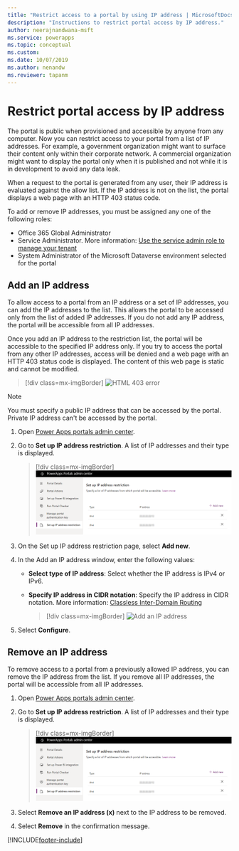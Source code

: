 ```yaml
---
title: "Restrict access to a portal by using IP address | MicrosoftDocs"
description: "Instructions to restrict portal access by IP address."
author: neerajnandwana-msft
ms.service: powerapps
ms.topic: conceptual
ms.custom: 
ms.date: 10/07/2019
ms.author: nenandw
ms.reviewer: tapanm
---
```


# Restrict portal access by IP address

The portal is public when provisioned and accessible by anyone from any computer. Now you can restrict access to your portal from a list of IP addresses. For example, a government organization might want to surface their content only within their corporate network. A commercial organization might want to display the portal only when it is published and not while it is in development to avoid any data leak.

When a request to the portal is generated from any user, their IP address is evaluated against the allow list. If the IP address is not on the list, the portal displays a web page with an HTTP 403 status code.

To add or remove IP addresses, you must be assigned any one of the following roles:
- Office 365 Global Administrator 
- Service Administrator. More information: [Use the service admin role to manage your tenant](/power-platform/admin/use-service-admin-role-manage-tenant)  
- System Administrator of the Microsoft Dataverse environment selected for the portal

## Add an IP address

To allow access to a portal from an IP address or a set of IP addresses, you can add the IP addresses to the list. This allows the portal to be accessed only from the list of added IP addresses. If you do not add any IP address, the portal will be accessible from all IP addresses.

Once you add an IP address to the restriction list, the portal will be accessible to the specified IP address only. If you try to access the portal from any other IP addresses, access will be denied and a web page with an HTTP 403 status code is displayed. The content of this web page is static and cannot be modified.

> [!div class=mx-imgBorder]
> ![HTML 403 error](../media/ip-address-page-error.png "HTML 403 error")  

> [!NOTE]
> You must specify a public IP address that can be accessed by the portal. Private IP address can't be accessed by the portal.

1.	Open [Power Apps portals admin center](admin-overview.md).

2.	Go to **Set up IP address restriction**. A list of IP addresses and their type is displayed.

    > [!div class=mx-imgBorder]
    > ![Set up IP address restriction](../media/set-up-ip-address-restrict.png "Set up IP address restriction")

3.	On the Set up IP address restriction page, select **Add new**.

4.	In the Add an IP address window, enter the following values:

    - **Select type of IP address**: Select whether the IP address is IPv4 or IPv6.

    - **Specify IP address in CIDR notation**: Specify the IP address in CIDR notation. More information: [Classless Inter-Domain Routing](https://en.wikipedia.org/wiki/Classless_Inter-Domain_Routing)

      > [!div class=mx-imgBorder]
      > ![Add an IP address](../media/add-ip-address.png "Add an IP address")    

5.	Select **Configure**.

## Remove an IP address

To remove access to a portal from a previously allowed IP address, you can remove the IP address from the list. If you remove all IP addresses, the portal will be accessible from all IP addresses.

1.	Open [Power Apps portals admin center](admin-overview.md).

2.	Go to **Set up IP address restriction**. A list of IP addresses and their type is displayed.

    > [!div class=mx-imgBorder]
    > ![Set up IP address restriction](../media/set-up-ip-address-restrict.png "Set up IP address restriction")

3.	Select **Remove an IP address (x)** next to the IP address to be removed.

4.	Select **Remove** in the confirmation message.



[!INCLUDE[footer-include](../../../includes/footer-banner.md)]